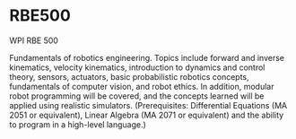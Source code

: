 # RBE500
WPI RBE 500

Fundamentals of robotics engineering. Topics include forward and inverse kinematics, velocity kinematics, introduction to dynamics and control theory, sensors, actuators, basic probabilistic robotics concepts, fundamentals of computer vision, and robot ethics. In addition, modular robot programming will be covered, and the concepts learned will be applied using realistic simulators. (Prerequisites: Differential Equations (MA 2051 or equivalent), Linear Algebra (MA 2071 or equivalent) and the ability to program in a high-level language.)
